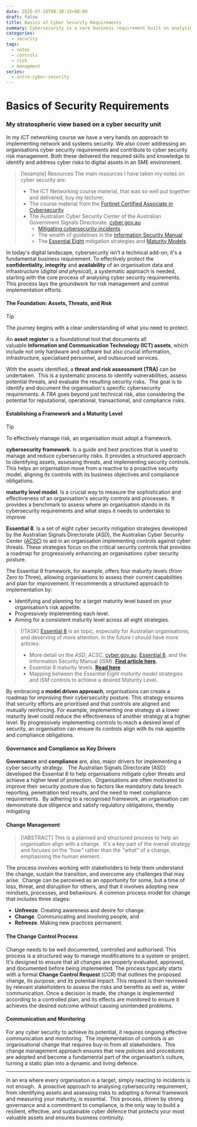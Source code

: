 ```yaml
---
date: 2025-07-10T08:30:33+08:00
draft: false
title: Basics of Cyber Security Requirements
summary: Cybersecurity is a core business requirement built on analysing assets, threats, and risks. Using frameworks and maturity models, organisations align security with objectives and compliance. A proactive, structured approach ensures resilience, safeguards assets, and strengthens business continuity against evolving threats.
categories:
  - security
tags:
  - notes
  - controls
  - risk
  - managment
series:
  - intro-cyber-security
---
```

# Basics of Security Requirements

### My stratospheric view based on a cyber security unit 

In my ICT networking course we have a very hands on approach to implementing network and systems security.  We also cover addressing  an organisations cyber security requirements and contribute to cyber security risk management.  Both these delivered  the required skills and knowledge to identify and address cyber risks to digital assets in an SME environment.

> [!example] Resources
>  The main resources I have taken my notes on cyber security are:
>   - The ICT Networking course material, that was  so well put together and delivered, buy my lecturer,
>   - The course material from the [Fortinet Certified Associate in Cybersecurity](https://training.fortinet.com/local/staticpage/view.php?page=fca_cybersecurity)
>   - The Australian Cyber Security Center of the Australian  Government Signals Directorate.  [cyber.gov.au](https://cyber.gov.au)
> 	  - [Mitigating cybersecurity incidents](https://www.cyber.gov.au/business-government/asds-cyber-security-frameworks/mitigating-cybersecurity-incidents)
> 	  - The wealth of guidelines in the [Information Security Manual](https://www.cyber.gov.au/business-government/asds-cyber-security-frameworks/ism/cybersecurity-guidelines)
> 	  - The [Essential Eight](https://www.cyber.gov.au/business-government/asds-cyber-security-frameworks/essential-eight) mitigation strategies and [Maturity Models](https://www.cyber.gov.au/business-government/asds-cyber-security-frameworks/essential-eight/essential-eight-maturity-model)


In today's digital landscape, cybersecurity isn't a technical add-on; it's a fundamental business requirement.  To effectively protect the **confidentiality, integrity** and **availability** of an organisation data and infrastructure (*digital and physical*), a systematic approach is needed, starting with the core process of analysing  cyber security requirements.  This process lays the groundwork for risk management and control implementation efforts.

#### The Foundation: Assets, Threats, and Risk

> [!TIP]
> The journey begins with a clear understanding of what you need to protect. 

An **asset register** is a foundational tool that documents all valuable **Information and Communication Technology (ICT) assets**, which include not only hardware and software but also crucial information, infrastructure, specialised personnel, and outsourced services.

With the assets identified,  a **threat and risk assessment (TRA)** can be undertaken.  This is a systematic process to  identify vulnerabilities, assess potential threats, and evaluate the resulting security risks.  The goal is to identify and document the organisation's specific cybersecurity requirements. A *TRA* goes beyond just technical risk, also considering the potential for reputational, operational, transactional, and compliance risks.

####  Establishing a Framework and a Maturity Level

> [!TIP]
> To effectively manage risk, an organisation must adopt a framework. 

**cybersecurity framework**.  Is a  guide and best practices that is used to manage and reduce cybersecurity risks.  It provides a structured approach to identifying assets, assessing threats, and implementing security controls.  This helps an organisation move from a reactive to a proactive security model, aligning its controls with its business objectives and compliance obligations.

**maturity level model**.  Is a  crucial way to measure the sophistication and effectiveness of an organisation's security controls and processes.  It provides a benchmark to assess where an organisation stands in its cybersecurity requirements and what steps it needs to undertake to improve

**Essential 8**.  Is a set of eight cyber security mitigation strategies developed by the Australian Signals Directorate (*ASD*), the Australian Cyber Security Center (*[ACSC](https://cyber.gov.au)*) to aid in an organisation implementing *controls* against cyber threats.  These strategies focus on the critical security controls that  provides a roadmap for progressively enhancing an organisations cyber security posture.

The Essential 8 framework, for example, offers four maturity levels (from Zero to Three), allowing organisations to assess their current capabilities and plan for improvement.  It recommends a structured approach to implementation by:
- Identifying and planning for a target maturity level based on your organisation’s risk appetite.
- Progressively implementing each level.
- Aiming for a consistent maturity level across all eight strategies.
> [!TASK]
> [Essential 8](../2025-07-13-intro-to-essential-8) is an topic, especially for Australian organisations, and deserving of more attention. In the future I should have more articles: 
> - More detail on the *ASD*,  *ACSC*, [cyber.gov.au](https://cyber.gov.au), [Essential 8](../2025-07-13-intro-to-essential-8),  and the  Information Security Manual  (*ISM*). **[Find article here](../2025-07-12-intro-to-asd).**
> - Essential 8 maturity levels. **[Read here](../2025-07-13-intro-to-essential-8)**
> - Mapping between the *Essential Eight maturity model* strategies and *ISM* controls to achieve a desired  Maturity Level.

By embracing a **model driven approach**, organisations can create a roadmap for improving their cybersecurity posture.   This strategy ensures that security efforts are prioritised and that controls are aligned and mutually reinforcing.   For example, implementing one strategy at a lower maturity level could reduce the effectiveness of another strategy at a higher level.   By progressively implementing controls to reach a desired level of security, an organisation can ensure its controls align with its risk appetite and compliance obligations.

####  Governance and Compliance as Key Drivers

**Governance** and **compliance** are, also, major drivers for implementing a cyber security strategy.   The Australian Signals Directorate (ASD) developed the Essential 8 to help organisations mitigate cyber threats and achieve a higher level of protection.  Organisations are often motivated to improve their security posture due to factors like mandatory data breach reporting, penetration test results, and the need to meet compliance requirements.  By adhering to a recognised framework, an organisation can demonstrate due diligence and satisfy regulatory obligations, thereby mitigating 

#### Change Management

> [!ABSTRACT]
> This is a planned and structured process to help an organisation align with a change.  It's a key part of the overall strategy and focuses on the *"how"* rather than the *"what"* of a change, emphasising the human element.  

The process involves working with stakeholders to help them understand the change, sustain the transition, and overcome any challenges that may arise.  Change can be perceived as an opportunity for some, but a time of loss, threat, and disruption for others, and that it involves adopting new mindsets, processes, and behaviours. A common process model for change that includes three stages: 
-  **Unfreeze**.  Creating awareness and desire for change.
-  **Change**.  Communicating and involving people, and 
-  **Refreeze**.  Making new practices permanent.

#### The Change Control Process

Change needs to be well documented, controlled and authorised.  This process is a structured way to manage modifications to a system or project.  It's designed to ensure that all changes are properly evaluated, approved, and documented before being implemented.  The process typically starts with a formal **Change Control Request** (*CCR*) that outlines the proposed change, its purpose, and its potential impact. This request is then reviewed by relevant stakeholders to assess the risks and benefits as well as, wider communication.   Once a decision is made, the change is implemented according to a controlled plan, and its effects are monitored to ensure it achieves the desired outcome without causing unintended problems.

#### Communication and Monitoring

For any cyber security to achieve its potential, it requires ongoing effective communication and monitoring.   The implementation of controls is an organisational change that requires buy-in from all stakeholders.   This change management approach ensures that new policies and procedures are adopted and become a fundamental part of the organisation’s culture, turning a static plan into a dynamic and living defence.

---

In an era where every organisation is a target, simply reacting to incidents is not enough.  A proactive approach to analysing cybersecurity requirement, from identifying assets and assessing risks to adopting a formal framework and measuring your maturity, is essential.  This process, driven by strong governance and a commitment to compliance, is the only way to build a resilient, effective, and sustainable cyber defence that protects your most valuable assets and ensures business continuity.



